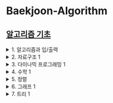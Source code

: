 # Baekjoon-Algorithm

## [알고리즘 기초](https://github.com/brillantescene/Baekjoon-Algorithm/tree/master/Algorithm_Basic)
<details markdown="1">
<summary>1. 알고리즘과 입/출력</summary>

### 1. 알고리즘과 입/출력
* [Hello World](https://github.com/brillantescene/Baekjoon-Algorithm/blob/master/Algorithm_Basic/No_2557.py)
* [A+B](https://github.com/brillantescene/Baekjoon-Algorithm/blob/master/Algorithm_Basic/No_1000.py)
* [A+B - 2](https://github.com/brillantescene/Baekjoon-Algorithm/blob/master/Algorithm_Basic/No_2558.py)
* [A+B - 3](https://github.com/brillantescene/Baekjoon-Algorithm/blob/master/Algorithm_Basic/No_10950.py)
* [A+B - 4](https://github.com/brillantescene/Baekjoon-Algorithm/blob/master/Algorithm_Basic/No_10951.py)
* [A+B - 5](https://github.com/brillantescene/Baekjoon-Algorithm/blob/master/Algorithm_Basic/No_10952.py)
* [A+B - 6](https://github.com/brillantescene/Baekjoon-Algorithm/blob/master/Algorithm_Basic/No_10953.py)
* [A+B - 7](https://github.com/brillantescene/Baekjoon-Algorithm/blob/master/Algorithm_Basic/No_11021.py)
* [A+B - 8](https://github.com/brillantescene/Baekjoon-Algorithm/blob/master/Algorithm_Basic/No_11022.py)
* [그대로 출력하기](https://github.com/brillantescene/Baekjoon-Algorithm/blob/master/Algorithm_Basic/No_11718.py)
* [그대로 출력하기 2](https://github.com/brillantescene/Baekjoon-Algorithm/blob/master/Algorithm_Basic/No_11719.py)
* [숫자의 합](https://github.com/brillantescene/Baekjoon-Algorithm/blob/master/Algorithm_Basic/No_11720.py)
* [열 개씩 끊어 출력하기](https://github.com/brillantescene/Baekjoon-Algorithm/blob/master/Algorithm_Basic/No_11721.py)
</details>
<details markdown="1">
<summary>2. 자료구조 1</summary>

### 2. 자료구조 1
* [스택](https://github.com/brillantescene/Baekjoon-Algorithm/blob/master/Algorithm_Basic/No_10828.py)
* 괄호
* 쇠막대기
* 에디터
* 큐
* 조세퍼스 문제
* 덱
* 알파벳 개수
* 알파벳 찾기
* 문자열 분석
* 단어 길이 재기
* ROT13
* 네 수
* 접미사 배열
</details>
<details markdown="1">
<summary>3. 다이나믹 프로그래밍 1</summary>

### 3. 다이나믹 프로그래밍 1
* 1로 만들기
* 2×n 타일링
* 2×n 타일링 2
* 1, 2, 3 더하기
* 붕어빵 판매하기
* 쉬운 계단 수
* 오르막 수
* 이친수
* 스티커
* 포도주 시식
* 가장 긴 증가하는 부분 수열
* 가장 큰 증가 부분 수열
* 가장 긴 감소하는 부분 수열
* 가장 긴 바이토닉 부분 수열
* 연속합
* 계단 오르기
* 제곱수의 합
* 타일 채우기
* 파도반 수열
* 합분해
* 암호코드
</details>
<details markdown="1">
<summary>4. 수학 1</summary>

### 4. 수학 1
* 나머지
* 최대공약수와 최소공배수
* 최소공배수
* GCD 합
* 진법 변환 2
* 진법 변환
* 2진수 8진수
* 8진수 2진수
* -2진수
* Base Conversion
* 소수 찾기
* 소수 구하기
* 골드바흐의 추측
* 소인수분해
* 팩토리얼
* 팩토리얼 0의 개수
* 조합 0의 개수
</details>
<details markdown="1">
<summary>5. 정렬</summary>

### 5. 정렬
* 수 정렬하기 2
* 좌표 정렬하기
* 좌표 정렬하기 2
* 나이순 정렬
* 국영수
* 수 정렬하기 3
* 카드
* K번째 수
* 버블 소트
</details>
<details markdown="1">
<summary>6. 그래프 1</summary>

### 6. 그래프 1
* DFS와 BFS
* 연결 요소의 개수
* 이분 그래프
* 순열 사이클
* 반복수열
* 텀 프로젝트
* 단지번호붙이기
* 섬의 개수
* 미로 탐색
* 토마토
* 다리 만들기
</details>
<details markdown="1">
<summary>7. 트리 1</summary>

### 7. 트리 1
* 트리 순회
* 트리의 부모 찾기
* 트리의 지름
* 트리의 지름
</details>
